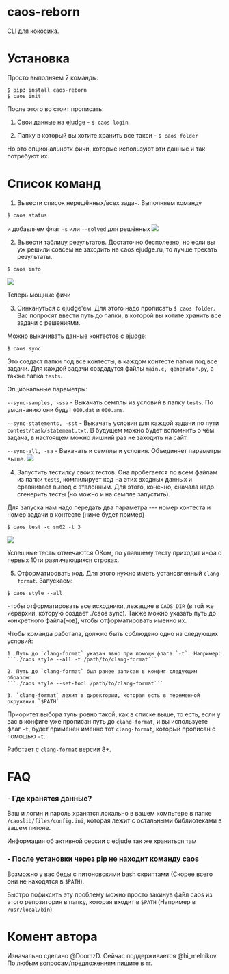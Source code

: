 # caos-reborn

CLI для кокосика.

# Установка
 Просто выполняем 2 команды:
 
```
$ pip3 install caos-reborn
$ caos init
```
 
 После этого во стоит прописать:
 
 
 1) Свои данные на [ejudge](https://caos.ejudge.ru/) - ```$ caos login```
 
 2) Папку в который вы хотите хранить все такси - ```$ caos folder```
 
 Но это опциональнотк фичи, которые используют эти данные и так потребуют их.

# Список команд

1. Вывести список нерешённых/всех задач. Выполняем команду

```$ caos status```

и добавляем флаг `-s` или `--solved` для решённых
![](examples/status.png)

2. Вывести таблицу результатов. Достаточно бесполезно, но если вы уж решили совсем не заходить на caos.ejudge.ru, то лучше трекать результаты.

```$ caos info```

![](examples/standings.png)

Теперь мощные фичи

3. Синкануться с ejudge'ем. Для этого надо прописать ```$ caos folder```. Вас попросят ввести путь до папки, в которой вы хотите хранить все задачи с решениями.

Можно выкачивать данные контестов с [ejudge](https://caos.ejudge.ru/):

```$ caos sync```

Это создаст папки под все контесты, в каждом контесте папки под все задачи. Для каждой задачи создадутся файлы `main.c, generator.py`, а также папка `tests`.

Опциональные параметры:

```--sync-samples, -ssa``` - Выкачать семплы из условий в папку `tests`. По умолчанию они будут `000.dat` и `000.ans`.

```--sync-statements, -sst``` - Выкачать условия для каждой задачи по пути `contest/task/statement.txt`. В будущем можно будет вспомнить о чём задача, в настоящем можно лишний раз не заходить на сайт.

```--sync-all, -sa``` - Выкачать и семплы и условия. Объединяет параметры выше.
![](examples/sync.png)

4. Запустить тестилку своих тестов. Она пробегается по всем файлам из папки `tests`, компилирует код на этих входных данных и сравнивает вывод с эталонным. Для этого, конечно, сначала надо сгенерить тесты (но можно и на семпле запустить).

Для запуска нам надо передать два параметра --- номер контеста и номер задачи в контесте (ниже будет пример)

```$ caos test -c sm02 -t 3```

![](examples/test.png)

Успешные тесты отмечаются ОКом, по упавшему тесту приходит инфа о первых 10ти различающихся строках.

5. Отформатировать код. Для этого нужно иметь установленный `clang-format`. Запускаем:

```$ caos style --all```

чтобы отформатировать все исходники, лежащие в `CAOS_DIR` (в той же иерархии, которую создаёт ./caos
sync). Также можно указать путь до конкретного файла(-ов), чтобы отформатировать именно их.

Чтобы команда работала, должно быть соблюдено одно из следующих условий:

    1. Путь до `clang-format` указан явно при помощи флага `-t`. Например:
    ```./caos style --all -t /path/to/clang-format```

    2. Путь до `clang-format` был ранее записан в конфиг следующим образом:
    ```./caos style --set-tool /path/to/clang-format```

    3. `clang-format` лежит в директории, которая есть в переменной окружения `$PATH`

Приоритет выбора тулы ровно такой, как в списке выше, то есть, если у вас в конфиге уже прописан путь
до `clang-format`, и вы используете флаг `-t`, будет применён именно тот `clang-format`, который
прописан с помощью `-t`.

Работает с `clang-format` версии 8+.

# FAQ 

### - Где хранятся данные?

Ваш и логин и пароль хранятся локально в вашем компьтере в папке ```/caoslib/files/config.ini```, которая лежит с остальными библиотеками в вашем питоне.

Информация об активной сессии с edjude так же храниться там

### - После установки через pip не находит команду caos

Возможно у вас беды с питоновскими bash скриптами (Скорее всего они не находятся в `$PATH`). 

Быстро пофиксить эту проблему можно просто закинув файл caos из этого репозитория в папку, которая входит в `$PATH` (Например в ```/usr/local/bin```)

# Комент автора

Изначально сделано @DoomzD. Сейчас поддерживается @hi_melnikov. По любым вопросам/предложениям пишите в тг.

